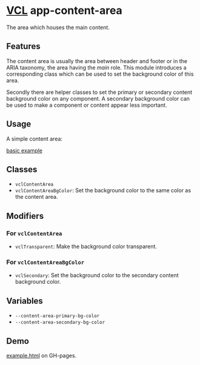 # [VCL](https://vcl.github.io/) app-content-area

The area which houses the main content.

## Features

The content area is usually the area between header and footer or in the ARIA
taxonomy, the area having the _main_ role.
This module introduces a corresponding class which can be used to set the
background color of this area.

Secondly there are helper classes to set the primary or secondary
content background color on any component.
A secondary background color can be used to make a component or content
appear less important.

## Usage

A simple content area:

[basic example](/demo/example.html)

## Classes

- `vclContentArea`
- `vclContentAreaBgColor`: Set the background color to the same color as the content area.

## Modifiers

### For `vclContentArea`

- `vclTransparent`: Make the background color transparent.

### For `vclContentAreaBgColor`

- `vclSecondary`: Set the background color to the secondary content
  background color.

## Variables

- `--content-area-primary-bg-color`
- `--content-area-secondary-bg-color`

## Demo

[example.html](/demo/example.html) on GH-pages.
